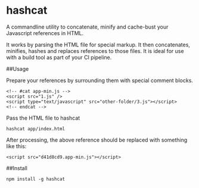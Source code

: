 hashcat
============

A commandline utility to concatenate, minify and cache-bust your Javascript references in HTML.

It works by parsing the HTML file for special markup.  It then concatenates, minifies, hashes and replaces references to those files.  It is ideal for use with a build tool as part of your CI pipeline.


##Usage

Prepare your references by surrounding them with special comment blocks.

    <!-- #cat app-min.js -->
    <script src="1.js" />
    <script type="text/javascript" src="other-folder/3.js"></script>
    <!-- endcat -->

Pass the HTML file to hashcat

    hashcat app/index.html
    
After processing, the above reference should be replaced with something like this:

    <script src="d41d8cd9.app-min.js"></script>

##Install

    npm install -g hashcat
    




